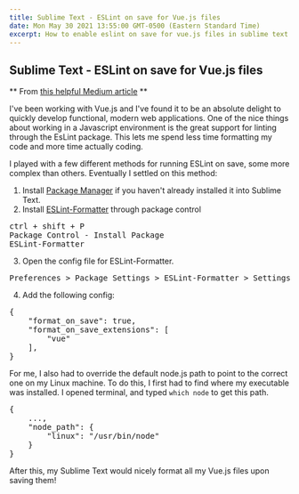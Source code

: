 ```yaml
---
title: Sublime Text - ESLint on save for Vue.js files
date: Mon May 30 2021 13:55:00 GMT-0500 (Eastern Standard Time)
excerpt: How to enable eslint on save for vue.js files in sublime text.
---
```


## Sublime Text - ESLint on save for Vue.js files

** From [this helpful Medium article](https://medium.com/@netczuk/even-faster-code-formatting-using-eslint-22b80d061461) **

I've been working with Vue.js and I've found it to be an absolute delight to quickly develop functional, modern web applications. One of the nice things about working in a Javascript environment is the great support for linting through the EsLint package. This lets me spend less time formatting my code and more time actually coding.

I played with a few different methods for running ESLint on save, some more complex than others. Eventually I settled on this method:

1. Install [Package Manager](https://packagecontrol.io/installation) if you haven't already installed it into Sublime Text.
2. Install [ESLint-Formatter](https://github.com/TheSavior/ESLint-Formatter) through package control

<pre>
ctrl + shift + P
Package Control - Install Package
ESLint-Formatter
</pre>

3. Open the config file for ESLint-Formatter.

<pre>
Preferences > Package Settings > ESLint-Formatter > Settings
</pre>

4. Add the following config:

<pre>
{
	"format_on_save": true,
	"format_on_save_extensions": [
		"vue"
	],
}
</pre>

For me, I also had to override the default node.js path to point to the correct one on my Linux machine. To do this, I first had to find where my executable was installed. I opened terminal, and typed `which node` to get this path.


<pre>
{
	...,
	"node_path": {
		"linux": "/usr/bin/node"
	}
}
</pre>

After this, my Sublime Text would nicely format all my Vue.js files upon saving them!
